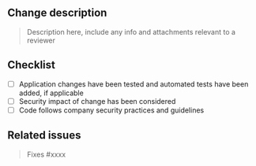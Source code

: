 ## Change description

> Description here, include any info and attachments relevant to a reviewer

## Checklist

- [ ] Application changes have been tested and automated tests have been added, if applicable
- [ ] Security impact of change has been considered
- [ ] Code follows company security practices and guidelines

## Related issues

> Fixes #xxxx
